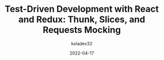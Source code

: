 ---
author: koladev32
date: 2022-04-17
permalink: false
publisher: thepracticaldev
tags:
  - development
  - testing
  - react
  - redux
target_url: https://dev.to/koladev/test-driven-development-with-react-redux-thunk-slices-requests-mocking-585i
title: "Test-Driven Development with React and Redux: Thunk, Slices, and Requests Mocking"
---